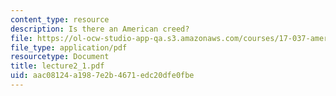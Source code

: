 ```yaml
---
content_type: resource
description: Is there an American creed?
file: https://ol-ocw-studio-app-qa.s3.amazonaws.com/courses/17-037-american-political-thought-spring-2004/aac08124a1987e2b4671edc20dfe0fbe_lecture2_1.pdf
file_type: application/pdf
resourcetype: Document
title: lecture2_1.pdf
uid: aac08124-a198-7e2b-4671-edc20dfe0fbe
---
```

